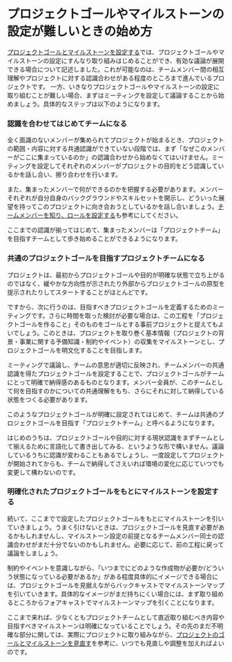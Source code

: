 # プロジェクトゴールやマイルストーンの設定が難しいときの始め方

[プロジェクトゴールとマイルストーンを設定する](section2-2.md)では、プロジェクトゴールやマイルストーンの設定にすんなり取り組みはじめることができ、有効な議論が展開できる場合について記述しました。これが可能なのは、チームメンバー間の相互理解やプロジェクトに対する認識合わせがある程度のところまで進んでいるプロジェクトです。 一方、いきなりプロジェクトゴールやマイルストーンの設定に取り組むことが難しい場合、まずはミーティングを設定して議論することから始めましょう。具体的なステップは以下のようになります。

### **認識を合わせてはじめてチームになる**

全く面識のないメンバーが集められてプロジェクトが始まるとき、プロジェクトの範囲・内容に対する共通認識ができていない段階では、まず「なぜこのメンバーがここに集まっているのか」の認識合わせから始めなくてはいけません。ミーティングを設定してそれぞれのメンバーがプロジェクトの目的をどう認識しているかを話し合い、擦り合わせを行います。

また、集まったメンバーで何ができるのかを把握する必要があります。メンバーそれぞれが自分自身のバックグラウンドやスキルセットを開示し、どういった展望を持ってこのプロジェクトに向き合おうとしているかを話し合いましょう。[チームメンバーを知り、ロールを設定する](section2-3.md)も参考にしてください。

ここまでの認識が揃ってはじめて、集まったメンバーは「プロジェクトチーム」を目指すチームとして歩き始めることができるようになります。

### **共通のプロジェクトゴールを目指すプロジェクトチームになる**

プロジェクトは、最初からプロジェクトゴールや目的が明確な状態で立ち上がるのではなく、緩やかな方向性が示されたり外部からプロジェクトゴールの原型を提示されたりしてスタートすることがほとんどです。

ですから、次に行うのは、目指すべきプロジェクトゴールを定義するためのミーティングです。さらに時間を取った検討が必要な場合は、この工程を「プロジェクトゴールを作ること」そのものをゴールとする事前プロジェクトと捉えてもよいでしょう。このときは、プロジェクトを取り巻く基本情報（プロジェクトの背景・事業に関する予備知識・制約やイベント）の収集をマイルストーンとし、プロジェクトゴールを明文化することを目指します。

ミーティングで議論し、チームの意思が適切に反映され、チームメンバーの共通認識を得たプロジェクトゴールを設定することで、プロジェクトゴールがチームにとって明確で納得感のあるものとなります。メンバー全員が、このチームとして何を目指すのかについての共通理解をもち、さらにそれに対して納得している状態をつくる必要があります。

このようなプロジェクトゴールが明確に設定されてはじめて、チームは共通のプロジェクトゴールを目指す「プロジェクトチーム」と呼べるようになります。

はじめのうちは、プロジェクトゴールや目的に対する現状認識をまずチームとして揃えるために言語化して書き出してみる、というような形で構いません。議論しているうちに認識が変わることもあるでしょうし、一度設定してプロジェクトが開始されてからも、チームで納得してさえいれば環境の変化に応じていつでも変更して構わないのです。

### **明確化されたプロジェクトゴールをもとにマイルストーンを設定する**

続いて、ここまでで設定したプロジェクトゴールをもとにマイルストーンを引いていきましょう。うまく引けないときは、プロジェクトゴールを見直す必要があるかもしれませんし、マイルストーン設定の前提となるチームメンバー同士の認識合わせがまだ十分でないのかもしれません。必要に応じて、前の工程に戻って議論をしましょう。

制約やイベントを意識しながら、「いつまでにどのような作成物が必要か/どういう状態になっている必要があるか」がある程度具体的にイメージできる場合には、プロジェクトゴールを見据えながらバックキャストでマイルストーンマップを引いていきます。具体的なイメージがまだ持ちにくい場合には、まず取り組めるところからフォアキャストでマイルストーンマップを引くことになります。

ここまで来れば、少なくともプロジェクトチームとして直近取り組むべき内容や目指すべきマイルストーンは明確になっていることでしょう。その先のまだ不明確な部分に関しては、実際にプロジェクトに取り組みながら、[プロジェクトのゴールとマイルストーンを見直す](section4-2.md)を参考に、いつでも見直しや調整を加えればよいのです。
